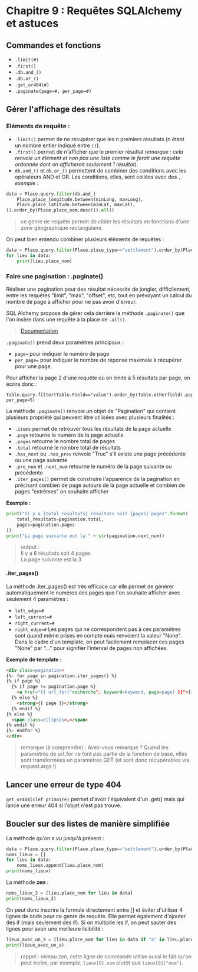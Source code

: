 # Chapitre 9 : Requêtes SQLAlchemy et astuces

## Commandes et fonctions
- `.limit(#)`
- `.first()`
- `.db.and_()`
- `.db.or_()`
- `.get_or404(#)`
- `.paginate(page=#, per_page=#)`

## Gérer l'affichage des résultats
### Eléments de requête :
- `.limit()` permet de ne récupérer que les n premiers résultats (n étant un nombre entier indiqué entre `()`).
- `.first()` permet de n'afficher que le premier résultat
*remarque : cela renvoie un élément et non pas une liste comme le ferait une requête ordonnée dont on afficherait seulement 1 résultat).*
- `db.and_()` et `db.or_()` permettent de combiner des conditions avec les opérateurs AND et OR. Les conditions, elles, sont collées avec des `,`.  
*exemple :*
``` python
data = Place.query.filter(db.and_(
    Place.place_longitude.between(minLong, maxLong),
    Place.place_latitude.between(minLat, maxLat),
)).order_by(Place.place_nom.desc()).all()
```
> ce genre de requête permet de cibler les résultats en fonctions d'une zone géographique rectangulaire.

On peut bien entendu combiner plusieurs éléments de requêtes :  
``` Python
data = Place.query.filter(Place.place_type=="settlement").order_by(Place.place_nom.desc(), Place.place_description.desc()).all()
for lieu in data:
    print(lieu.place_nom)
```

### Faire une pagination : .paginate()
Réaliser une pagination pour des résultat nécessite de jongler, difficilement, entre les requêtes "limit", "max", "offset", etc, tout en prévoyant un calcul du nombre de page à afficher pour ne pas avoir d'erreur.  

SQL Alchemy propose de gérer cela derrière la méthode `.paginate()` que l'on insère dans une requête à la place de `.all()`.  

> [Documentation](http://flask-sqlalchemy.pocoo.org/2.1/api/?highlight=pagination#flask.ext.sqlalchemy.Pagination)

`.paginate()` prend deux paramètres principaux :
- `page=` pour indiquer le numéro de page
- `per_page=` pour indiquer le nombre de réponse maximale à récupérer pour une page.  

Pour afficher la page 2 d'une requête où on limite à 5 résultats par page, on écrira donc :  
```
Table.query.filter(Table.Field=="value").order_by(Table.otherfield).paginate(page=2, per_page=5)
```

La méthode `.paginate()` renvoie un objet de "Pagination" qui contient plusieurs propriété qui peuvent être utilisées avec plusieurs finalités :  
- `.items` permet de retrouver tous les résultats de la page actuelle
- `.page` retourne le numéro de la page actuelle
- `.pages` retourne le nombre total de pages
- `.total` retourne le nombre total de résultats
- `.has_next` ou `.has_prev` renvoie "True" s'il existe une page précédente ou une page suivante
- `.pre_num` et `.next_num` retourne le numéro de la page suivante ou précédente
- `.iter_pages()` permet de construire l'apparence de la pagination en précisant combien de page autours de la page actuelle et combien de pages "extrêmes" on souhaite afficher

**Exemple :**
``` python
print("Il y a {total_resultats} résultats soit {pages} pages".format(
    total_resultats=pagination.total,
    pages=pagination.pages
))
print("La page suivante est la " + str(pagination.next_num))
```
> output :  
> Il y a 8 résultats soit 4 pages  
> La page suivante est la 3

#### .iter_pages()
La méthode .iter_pages() est très efficace car elle permet de générer automatiquement le numéros des pages que l'on souhaite afficher avec seulement 4 paramètres :  
- `left_edge=#`
- `left_current=#`
- `right_current=#`
- `right_edge=#`
Les pages qui ne correspondent pas à ces paramètres sont quand même prises en compte mais renvoient la valeur "None". Dans le cadre d'un template, on peut facilement remplacer ces pages "None" par "..." pour signifier l’interval de pages non affichées.

**Exemple de template :**
``` html
<div class=pagination>
{%- for page in pagination.iter_pages() %}
{% if page %}
  {% if page != pagination.page %}
    <a href="{{ url_for("recherche", keyword=keyword, page=page) }}">{{ page }}</a>
  {% else %}
    <strong>{{ page }}</strong>
  {% endif %}
{% else %}
  <span class=ellipsis>…</span>
{% endif %}
{%- endfor %}
</div>
```
> remarque (à comprendre) : Avez-vous remarqué ? Quand les paramètres de url_for ne font pas partie de la fonction de base, elles sont transformées en paramètres GET (et sont donc récupérables via request.args !)

## Lancer une erreur de type 404
`get_or404(clef primaire)` permet d'avoir l'équivalent d'un .get() mais qui lance une erreur 404 si l'objet n'est pas trouvé.  

## Boucler sur des listes de manière simplifiée
La méthode qu'on a vu jusqu'à présent :
``` python
data = Place.query.filter(Place.place_type=="settlement").order_by(Place.place_nom).all()
noms_lieux = []
for lieu in data:
    noms_lieux.append(lieu.place_nom)
print(noms_lieux)
```

La méthode **zen** :
``` python
noms_lieux_2 = [lieu.place_nom for lieu in data]
print(noms_lieux_2)
```
On peut donc inscrire la formule directement entre [] et éviter d'utiliser 4 lignes de code pour ce genre de requête. Elle permet également d'ajouter des if (mais seulement des if). Si on multiplie les if, on peut sauter des lignes pour avoir une meilleure lisibilité :  
``` python
lieux_avec_un_a = [lieu.place_nom for lieu in data if "a" in lieu.place_nom]
print(lieux_avec_un_a)
```

> rappel : niveau zen, cette ligne de commande utilise aussi le fait qu'on peut écrire, par exemple, `lieux[0].nom` plutôt que `lieux[0]["nom"]`.
